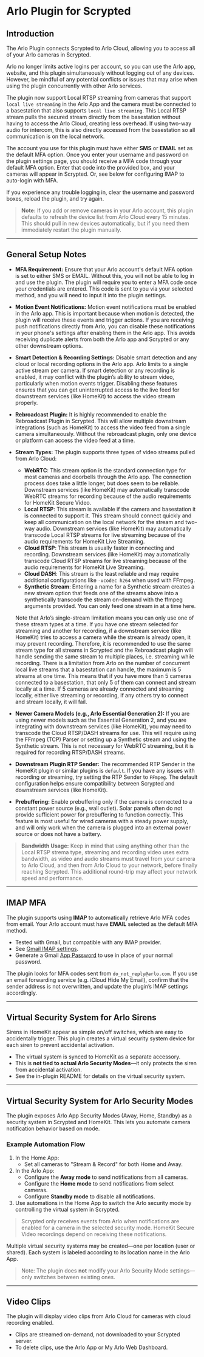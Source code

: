 # Arlo Plugin for Scrypted

## Introduction

The Arlo Plugin connects Scrypted to Arlo Cloud, allowing you to access all of your Arlo cameras in Scrypted.

Arlo no longer limits active logins per account, so you can use the Arlo app, website, and this plugin simultaneously without logging out of any devices. However, be mindful of any potential conflicts or issues that may arise when using the plugin concurrently with other Arlo services.

The plugin now support Local RTSP streaming from cameras that support `local live streaming` in the Arlo App and the camera must be connected to a basestation that also supports `local live streaming`. This Local RTSP stream pulls the secured stream directly from the basestation without having to access the Arlo Cloud, creating less overhead. If using two-way audio for intercom, this is also directly accessed from the basestation so all communication is on the local network.

The account you use for this plugin must have either **SMS** or **EMAIL** set as the default MFA option. Once you enter your username and password on the plugin settings page, you should receive a MFA code through your default MFA option. Enter that code into the provided box, and your cameras will appear in Scrypted. Or, see below for configuring IMAP to auto-login with MFA.

If you experience any trouble logging in, clear the username and password boxes, reload the plugin, and try again.

> **Note:** If you add or remove cameras in your Arlo account, this plugin defaults to refresh the device list from Arlo Cloud every 15 minutes. This should pull in new devices automatically, but if you need them immediately restart the plugin manually.

---

## General Setup Notes

- **MFA Requirement:** Ensure that your Arlo account's default MFA option is set to either SMS or EMAIL. Without this, you will not be able to log in and use the plugin. The plugin will require you to enter a MFA code once your credentials are entered. This code is sent to you via your selected method, and you will need to input it into the plugin settings.
  
- **Motion Event Notifications:** Motion event notifications must be enabled in the Arlo app. This is important because when motion is detected, the plugin will receive these events and trigger actions. If you are receiving push notifications directly from Arlo, you can disable these notifications in your phone's settings after enabling them in the Arlo app. This avoids receiving duplicate alerts from both the Arlo app and Scrypted or any other downstream options.

- **Smart Detection & Recording Settings:** Disable smart detection and any cloud or local recording options in the Arlo app. Arlo limits to a single active stream per camera. If smart detection or any recording is enabled, it may conflict with the plugin’s ability to stream video, particularly when motion events trigger. Disabling these features ensures that you can get uninterrupted access to the live feed for downstream services (like HomeKit) to access the video stream properly.

- **Rebroadcast Plugin:** It is highly recommended to enable the Rebroadcast Plugin in Scrypted. This will allow multiple downstream integrations (such as HomeKit) to access the video feed from a single camera simultaneously. Without the rebroadcast plugin, only one device or platform can access the video feed at a time.

- **Stream Types:** The plugin supports three types of video streams pulled from Arlo Cloud:
  - **WebRTC**: This stream option is the standard connection type for most cameras and doorbells through the Arlo app. The connection process does take a little longer, but does seem to be reliable. Downstream services (like HomeKit) may automatically transcode WebRTC streams for recording because of the audio requirements for HomeKit Secure Video.
  - **Local RTSP**: This stream is available if the camera and basestation it is connected to support it. This stream should connect quickly and keep all communication on the local network for the stream and two-way audio. Downstream services (like HomeKit) may automatically transcode Local RTSP streams for live streaming because of the audio requirements for HomeKit Live Streaming.
  - **Cloud RTSP**: This stream is usually faster in connecting and recording. Downstream services (like HomeKit) may automatically transcode Cloud RTSP streams for live streaming because of the audio requirements for HomeKit Live Streaming.
  - **Cloud DASH**: This stream is the least reliable and may require additional configurations like `-vcodec h264` when used with FFmpeg.
  - **Synthetic Stream**: Entering a name for a Synthetic stream creates a new stream option that feeds one of the streams above into a synthetically transcode the stream on-demand with the ffmpeg arguments provided. You can only feed one stream in at a time here.

  Note that Arlo’s single-stream limitation means you can only use one of these stream types at a time. If you have one stream selected for streaming and another for recording, if a downstream service (like HomeKit) tries to access a camera while the stream is already open, it may prevent recording. Therefore, it is recommended to use the same stream type for all streams in Scrypted and the Rebroadcast plugin will handle sending the same stream to multiple places, i.e. streaming while recording. There is a limitation from Arlo on the number of concurrent local live streams that a basestation can handle, the maximum is 5 streams at one time. This means that if you have more than 5 cameras connected to a basestation, that only 5 of them can connect and stream locally at a time. If 5 cameras are already connected and streaming locally, either live streaming or recording, if any others try to connect and stream locally, it will fail.

- **Newer Camera Models (e.g., Arlo Essential Generation 2):** If you are using newer models such as the Essential Generation 2, and you are integrating with downstream services (like HomeKit), you may need to transcode the Cloud RTSP/DASH streams for use. This will require using the FFmpeg (TCP) Parser or setting up a Synthetic stream and using the Synthetic stream. This is not necessary for WebRTC streaming, but it is required for recording RTSP/DASH streams.

- **Downstream Plugin RTP Sender:** The recommended RTP Sender in the HomeKit plugin or similar plugins is `default`. If you have any issues with recording or streaming, try setting the RTP Sender to `FFmpeg`. The default configuration helps ensure compatibility between Scrypted and downstream services (like HomeKit).

- **Prebuffering:** Enable prebuffering only if the camera is connected to a constant power source (e.g., wall outlet). Solar panels often do not provide sufficient power for prebuffering to function correctly. This feature is most useful for wired cameras with a steady power supply, and will only work when the camera is plugged into an external power source or does not have a battery.

> **Bandwidth Usage:** Keep in mind that using anything other than the Local RTSP strema type, streaming and recording video uses extra bandwidth, as video and audio streams must travel from your camera to Arlo Cloud, and then from Arlo Cloud to your network, before finally reaching Scrypted. This additional round-trip may affect your network speed and performance.

---

## IMAP MFA

The plugin supports using **IMAP** to automatically retrieve Arlo MFA codes from email. Your Arlo account must have **EMAIL** selected as the default MFA method.

- Tested with Gmail, but compatible with any IMAP provider.
- See [Gmail IMAP settings](https://support.google.com/mail/answer/7126229?hl=en).
- Generate a Gmail [App Password](https://support.google.com/accounts/answer/185833?hl=en) to use in place of your normal password.

The plugin looks for MFA codes sent from `do_not_reply@arlo.com`. If you use an email forwarding service (e.g. iCloud Hide My Email), confirm that the sender address is not overwritten, and update the plugin’s IMAP settings accordingly.

---

## Virtual Security System for Arlo Sirens

Sirens in HomeKit appear as simple on/off switches, which are easy to accidentally trigger. This plugin creates a virtual security system device for each siren to prevent accidental activation.

- The virtual system is synced to HomeKit as a separate accessory.
- This is **not tied to actual Arlo Security Modes**—it only protects the siren from accidental activation.
- See the in-plugin README for details on the virtual security system.

---

## Virtual Security System for Arlo Security Modes

The plugin exposes Arlo App Security Modes (Away, Home, Standby) as a security system in Scrypted and HomeKit. This lets you automate camera notification behavior based on mode.

### Example Automation Flow

1. In the Home App:
   - Set all cameras to "Stream & Record" for both Home and Away.
2. In the Arlo App:
   - Configure the **Away mode** to send notifications from all cameras.
   - Configure the **Home mode** to send notifications from select cameras.
   - Configure **Standby mode** to disable all notifications.
3. Use automations in the Home App to switch the Arlo security mode by controlling the virtual system in Scrypted.

> Scrypted only receives events from Arlo when notifications are enabled for a camera in the selected security mode. HomeKit Secure Video recordings depend on receiving these notifications.

Multiple virtual security systems may be created—one per location (user or shared). Each system is labeled according to its location name in the Arlo App.

> Note: The plugin does **not** modify your Arlo Security Mode settings—only switches between existing ones.

---

## Video Clips

The plugin will display video clips from Arlo Cloud for cameras with cloud recording enabled.

- Clips are streamed on-demand, not downloaded to your Scrypted server.
- To delete clips, use the Arlo App or My Arlo Web Dashboard.